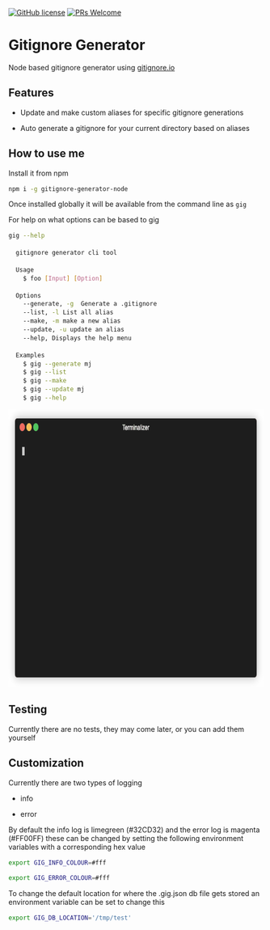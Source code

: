 
[![GitHub license](https://img.shields.io/github/license/Naereen/StrapDown.js.svg)](https://github.com/Naereen/StrapDown.js/blob/master/LICENSE) [![PRs Welcome](https://img.shields.io/badge/PRs-welcome-brightgreen.svg?style=flat-square)](http://makeapullrequest.com)


# Gitignore Generator

Node based gitignore generator using [gitignore.io](http://gitignore.io/)

## Features

- Update and make custom aliases for specific gitignore generations

- Auto generate a gitignore for your current directory based on aliases

## How to use me

Install it from npm

```bash
npm i -g gitignore-generator-node
```

Once installed globally it will be available from the command line as `gig`

For help on what options can be based to gig

```bash
gig --help

  gitignore generator cli tool

  Usage
    $ foo [Input] [Option]

  Options
    --generate, -g  Generate a .gitignore
    --list, -l List all alias
    --make, -m make a new alias
    --update, -u update an alias
    --help, Displays the help menu

  Examples
    $ gig --generate mj
    $ gig --list
    $ gig --make
    $ gig --update mj
    $ gig --help
```

<img src="https://github.com/Y0l0McSwaggins/gitignore-generator-node/raw/master/media/example.gif" alt="example gig" width="700" height="550" />

## Testing

Currently there are no tests, they may come later, or you can add them yourself

## Customization

Currently there are two types of logging

- info

- error

By default the info log is limegreen (#32CD32) and the error log is magenta (#FF00FF) these can be changed by setting the following environment variables with a corresponding hex value

```bash
export GIG_INFO_COLOUR=#fff
```

```bash
export GIG_ERROR_COLOUR=#fff
```

To change the default location for where the .gig.json db file gets stored an environment variable can be set to change this

```bash
export GIG_DB_LOCATION='/tmp/test'
```

